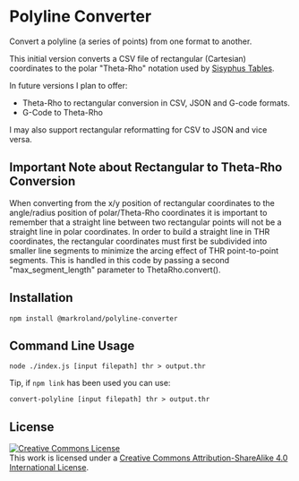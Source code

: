 # Polyline Converter

Convert a polyline (a series of points) from one format to another.

This initial version converts a CSV file of rectangular (Cartesian) coordinates
to the polar "Theta-Rho" notation used by [Sisyphus Tables](https://sisyphus-industries.com).

In future versions I plan to offer:
- Theta-Rho to rectangular conversion in CSV, JSON and G-code formats.
- G-Code to Theta-Rho

I may also support rectangular reformatting for CSV to JSON and vice versa.

## Important Note about Rectangular to Theta-Rho Conversion

When converting from the x/y position of rectangular coordinates to the
angle/radius position of polar/Theta-Rho coordinates it is important to remember
that a straight line between two rectangular points will not be a straight line
in polar coordinates. In order to build a straight line in THR coordinates, the
rectangular coordinates must first be subdivided into smaller line segments to
minimize the arcing effect of THR point-to-point segments. This is handled in
this code by passing a second "max_segment_length" parameter to ThetaRho.convert().

## Installation

```
npm install @markroland/polyline-converter
```

## Command Line Usage

```
node ./index.js [input filepath] thr > output.thr
```

Tip, if `npm link` has been used you can use: 

```
convert-polyline [input filepath] thr > output.thr
```

## License

<a rel="license" href="http://creativecommons.org/licenses/by-sa/4.0/"><img alt="Creative Commons License" style="border-width:0" src="https://i.creativecommons.org/l/by-sa/4.0/88x31.png" /></a><br />This work is licensed under a <a rel="license" href="http://creativecommons.org/licenses/by-sa/4.0/">Creative Commons Attribution-ShareAlike 4.0 International License</a>.
